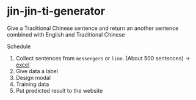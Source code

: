 # jin-jin-ti-generator
Give a Traditional Chinese sentence and return an another sentence combined with English and Traditional Chinese

Schedule

1. Collect sentences from `messengers` or `line`. (About 500 sentences) -> [excel](https://docs.google.com/spreadsheets/d/12HLFguNa2jFWDOFP5_UzaAjZ9u5NhPJhUQGr8193WIs/edit?usp=sharing)
2. Give data a label
3. Design modal
4. Training data
5. Put predicted result to the website







